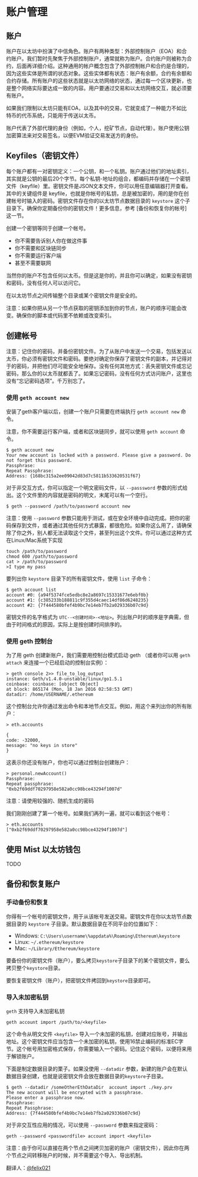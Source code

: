 # 账户管理

## 账户

账户在以太坊中扮演了中信角色。账户有两种类型：外部控制账户（EOA）和合约账户。我们暂时先聚焦于外部控制账户，通常就称为账户。合约账户则被称为合约，后面再详细介绍。这种通用的帐户概念包含了外部控制帐户和合约是合理的，因为这些实体是所谓的状态对象。这些实体都有状态：账户有余额，合约有余额和合约存储。所有账户的这些状态就是以太坊网络的状态，通过每一个区块更新，也是整个网络实际要达成一致的内容。用户要通过交易和以太坊网络交互，就必须要有账户。

如果我们限制以太坊只能有EOA，以及其中的交易，它就变成了一种能力不如比特币的代币系统，只能用于传送以太币。

账户代表了外部代理的身份（例如，个人，挖矿节点，自动代理）。账户使用公钥加密算法来对交易签名，以便EVM验证交易发送方的身份。

## Keyfiles（密钥文件）

每个账户都有一对密钥定义：一个公钥，和一个私钥。账户通过他们的地址索引，其实就是公钥的最后20个字节。每个私钥-地址的组合，都编码并存储在一个密钥文件（keyfile）里。密钥文件是JSON文本文件，你可以用任意编辑器打开查看。其中的关键组件是 keyfile，也就是你帐号的私钥，总是被加密的，用的是你在创建帐号时输入的密码。密钥文件存在你的以太坊节点数据目录的 `keystore` 这个子目录下。确保你定期备份你的密钥文件！更多信息，参考 [备份和恢复你的帐号] 这一节。

创建一个密钥等同于创建一个帐号。

* 你不需要告诉别人你在做这件事
* 你不需要和区块链同步
* 你不需要运行客户端
* 甚至不需要联网

当然你的账户不包含任何以太币。但是这是你的，并且你可以确定，如果没有密钥和密码，没有任何人可以访问它。

在以太坊节点之间传输整个目录或某个密钥文件是安全的。

注意：如果你把从另一个节点获取的密钥添加到你的节点，账户的顺序可能会改变。确保你的脚本或代码里不依赖或改变索引。

## 创建帐号

注意：记住你的密码，并备份密钥文件。为了从账户中发送一个交易，包括发送以太币，你必须有密钥文件和密码。要绝对确定你保存了密钥文件的副本，并记得对于的密码，并把他们尽可能安全地保存。没有任何其他方式：丢失密钥文件或忘记密码，那么你的以太币就都丢了。如果忘记密码，没有任何方式访问账户，这里也没有“忘记密码选项”。千万别忘了。

### 使用 `geth account new`

安装了geth客户端以后，创建一个账户只需要在终端执行 `geth account new` 命令。

注意，你不需要运行客户端，或者和区块链同步，就可以使用 `geth account` 命令。

    $ geth account new
    Your new account is locked with a password. Please give a password. Do not forget this password.
    Passphrase:
    Repeat Passphrase:
    Address: {168bc315a2ee09042d83d7c5811b533620531f67}

对于非交互方式，你可以指定一个明文密码文件，以 `--passsword` 参数的形式给出。这个文件里的内容就是密码的明文，末尾可以有一个空行。

    $ geth --password /path/to/password account new

注意：使用 `--password` 参数只能用于测试，或在安全环境中自动完成。把你的密码保存到文件，或者通过其他任何方式暴露，都很危险。如果你这么用了，请确保除了你之外，别人都无法读取这个文件，甚至列出这个文件。你可以通过这种方式在Linux/Mac系统下实现

    touch /path/to/password
    chmod 600 /path/to/password
    cat > /path/to/password
    >I type my pass

要列出你 `keystore` 目录下的所有密钥文件，使用 `list` 子命令：

    $ geth account list
    account #0: {a94f5374fce5edbc8e2a8697c15331677e6ebf0b}
    account #1: {c385233b188811c9f355d4caec14df86d6248235}
    account #2: {7f444580bfef4b9bc7e14eb7fb2a029336b07c9d}

密钥文件的名字格式为 `UTC--<创建时间>-<地址>`。列出账户时的顺序是字典需，但由于时间格式的原因，实际上是按创建时间排序的。

### 使用 geth 控制台

为了用 geth 创建新账户，我们需要用控制台模式启动 geth （或者你可以用 `geth attach` 来连接一个已经启动的控制台实例）：

    > geth console 2>> file_to_log_output
    instance: Geth/v1.4.0-unstable/linux/go1.5.1
    coinbase: coinbase: [object Object]
    at block: 865174 (Mon, 18 Jan 2016 02:58:53 GMT)
    datadir: /home/USERNAME/.ethereum

这个控制台允许你通过发出命令和本地节点交互。例如，用这个来列出你的所有账户：

    > eth.accounts

    {
    code: -32000,
    message: "no keys in store"
    }

这表示你还没有账户，你也可以通过控制台创建账户：

    > personal.newAccount()
    Passphrase:
    Repeat passphrase:
    "0xb2f69ddf70297958e582a0cc98bce43294f1007d"

注意：请使用较强的、随机生成的密码

我们刚刚创建了第一个帐号。如果我们再列一遍，就可以看到这个帐号：

    > eth.accounts
    ["0xb2f69ddf70297958e582a0cc98bce43294f1007d"]

## 使用 Mist 以太坊钱包

TODO

## 备份和恢复账户

### 手动备份和恢复

你得有一个帐号的密钥文件，用于从该帐号发送交易。密钥文件在你以太坊节点数据目录的 `keystore` 子目录。默认数据目录在不同平台的位置如下：

* Windows: `C:\Users\username\%appdata%\Roaming\Ethereum\keystore`
* Linux: `~/.ethereum/keystore`
* Mac: `~/Library/Ethereum/keystore`

要备份你的密钥文件（账户），要么拷贝`keystore`子目录下的某个密钥文件，要么拷贝整个`keystore`目录。

要恢复密钥文件（账户），把密钥文件拷回到`keystore`目录即可。

### 导入未加密私钥

`geth` 支持导入未加密私钥

    geth account import /path/to/<keyfile>

这个命令从明文文件 `<keyfile>` 导入一个未加密的私钥，创建对应账号，并输出地址。这个密钥文件应当包含一个未加密的私钥，使用16禁止编码的标准EC字节。这个帐号用加密格式保存，你需要输入一个密码。记住这个密码，以便将来用于解锁账户。

下面是制定数据目录的栗子。如果没使用 `--datadir` 参数，新建的账户会在默认数据目录创建，也就是说密钥文件会放在数据目录的`keystore`子目录。

    $ geth --datadir /someOtherEthDataDir  account import ./key.prv
    The new account will be encrypted with a passphrase.
    Please enter a passphrase now.
    Passphrase:
    Repeat Passphrase:
    Address: {7f444580bfef4b9bc7e14eb7fb2a029336b07c9d}

对于非交互性应用的情况，可以使用 `--password` 参数来指定密码：

    geth --password <passwordfile> account import <keyfile>

注意：由于你可以直接在两个节点之间拷贝加密的账户（密钥文件），因此你在两个节点之间转移账户的时候，并不需要这个导入、导出机制。


翻译人：[@felix021](https://github.com/felix021)
